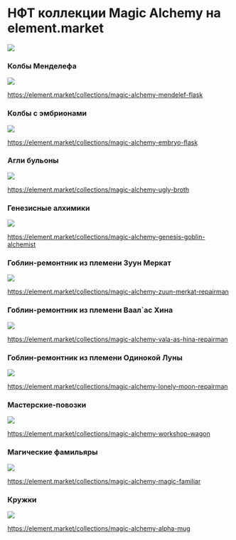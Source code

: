 # НФТ коллекции Magic Alchemy на element.market

![](images/nftcollection.2x.png)

### Колбы Менделефа

![](images/flusk1.2x.jpg)

https://element.market/collections/magic-alchemy-mendelef-flask

### Колбы с эмбрионами

![](images/embrio.2x.jpg)

https://element.market/collections/magic-alchemy-embryo-flask

### Агли бульоны

![](images/ugly.2x.jpg)

https://element.market/collections/magic-alchemy-ugly-broth

### Генезисные алхимики

![](images/1alchemist.2x.jpg)

https://element.market/collections/magic-alchemy-genesis-goblin-alchemist

### Гоблин-ремонтник из племени Зуун Меркат

![](images/zuunmerkat.2x.png)

https://element.market/collections/magic-alchemy-zuun-merkat-repairman

### Гоблин-ремонтник из племени Ваал`аc Хина

![](images/vaalashina.2x.png)

https://element.market/collections/magic-alchemy-vala-as-hina-repairman

### Гоблин-ремонтник из племени Одинокой Луны

![](images/lonley.2x.png)

https://element.market/collections/magic-alchemy-lonely-moon-repairman

### Мастерские-повозки

![](images/1wagon.2x.jpg)

https://element.market/collections/magic-alchemy-workshop-wagon

### Магические фамильяры

![](images/1pet.2x.jpg)

https://element.market/collections/magic-alchemy-magic-familiar

### Кружки

![](images/1mug.2x.jpg)

https://element.market/collections/magic-alchemy-alpha-mug
